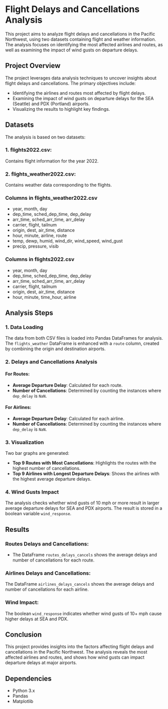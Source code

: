 # Flight Delays and Cancellations Analysis

This project aims to analyze flight delays and cancellations in the Pacific Northwest, using two datasets containing flight and weather information. The analysis focuses on identifying the most affected airlines and routes, as well as examining the impact of wind gusts on departure delays.

## Project Overview

The project leverages data analysis techniques to uncover insights about flight delays and cancellations. The primary objectives include:

- Identifying the airlines and routes most affected by flight delays.
- Examining the impact of wind gusts on departure delays for the SEA (Seattle) and PDX (Portland) airports.
- Visualizing the results to highlight key findings.

## Datasets

The analysis is based on two datasets:

### 1. flights2022.csv: 
Contains flight information for the year 2022.
### 2. flights_weather2022.csv:
Contains weather data corresponding to the flights.

### Columns in flights_weather2022.csv

- year, month, day
- dep_time, sched_dep_time, dep_delay
- arr_time, sched_arr_time, arr_delay
- carrier, flight, tailnum
- origin, dest, air_time, distance
- hour, minute, airline, route
- temp, dewp, humid, wind_dir, wind_speed, wind_gust
- precip, pressure, visib

### Columns in flights2022.csv

- year, month, day
- dep_time, sched_dep_time, dep_delay
- arr_time, sched_arr_time, arr_delay
- carrier, flight, tailnum
- origin, dest, air_time, distance
- hour, minute, time_hour, airline

## Analysis Steps

### 1. Data Loading

The data from both CSV files is loaded into Pandas DataFrames for analysis. The `flights_weather` DataFrame is enhanced with a `route` column, created by combining the origin and destination airports.

### 2. Delays and Cancellations Analysis

#### For Routes:
- **Average Departure Delay**: Calculated for each route.
- **Number of Cancellations**: Determined by counting the instances where `dep_delay` is `NaN`.

#### For Airlines:
- **Average Departure Delay**: Calculated for each airline.
- **Number of Cancellations**: Determined by counting the instances where `dep_delay` is `NaN`.

### 3. Visualization

Two bar graphs are generated:
- **Top 9 Routes with Most Cancellations**: Highlights the routes with the highest number of cancellations.
- **Top 9 Airlines with Longest Departure Delays**: Shows the airlines with the highest average departure delays.

### 4. Wind Gusts Impact

The analysis checks whether wind gusts of 10 mph or more result in larger average departure delays for SEA and PDX airports. The result is stored in a boolean variable `wind_response`.

## Results

### Routes Delays and Cancellations:
- The DataFrame `routes_delays_cancels` shows the average delays and number of cancellations for each route.
### Airlines Delays and Cancellations:
The DataFrame `airlines_delays_cancels` shows the average delays and number of cancellations for each airline.
### Wind Impact:
 The boolean `wind_response` indicates whether wind gusts of 10+ mph cause higher delays at SEA and PDX.

## Conclusion

This project provides insights into the factors affecting flight delays and cancellations in the Pacific Northwest. The analysis reveals the most affected airlines and routes, and shows how wind gusts can impact departure delays at major airports.

## Dependencies

- Python 3.x
- Pandas
- Matplotlib
